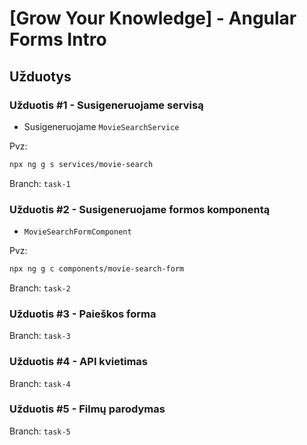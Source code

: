 # [Grow Your Knowledge] - Angular Forms Intro

## Užduotys

### Užduotis #1 - Susigeneruojame servisą

- Susigeneruojame `MovieSearchService`

Pvz:

```bash
npx ng g s services/movie-search
```

Branch: `task-1`

### Užduotis #2 - Susigeneruojame formos komponentą

- `MovieSearchFormComponent`

Pvz:

```bash
npx ng g c components/movie-search-form
```

Branch: `task-2`

### Užduotis #3 - Paieškos forma

Branch: `task-3`

### Užduotis #4 - API kvietimas

Branch: `task-4`

### Užduotis #5 - Filmų parodymas

Branch: `task-5`
